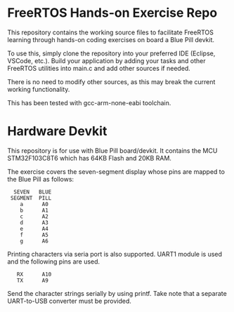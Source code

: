 # FreeRTOS Hands-on Exercise Repo

This repository contains the working source files to facilitate FreeRTOS learning through hands-on coding exercises on board a Blue Pill devkit.

To use this, simply clone the repository into your preferred IDE (Eclipse, VSCode, etc.).  Build your application by adding your tasks and other FreeRTOS utilities into main.c and add other sources if needed.

There is no need to modify other sources, as this may break the current working functionality.

This has been tested with gcc-arm-none-eabi toolchain.


# Hardware Devkit 

This repository is for use with Blue Pill board/devkit.  It contains the MCU STM32F103C8T6 which has 64KB Flash and 20KB RAM.

The exercise covers the seven-segment display whose pins are mapped to the Blue Pill as follows:

      SEVEN   BLUE
     SEGMENT  PILL
        a      A0
        b      A1
        c      A2
        d      A3
        e      A4
        f      A5
        g      A6


Printing characters via seria port is also supported.  UART1 module is used and the following pins are used.

       RX      A10
       TX      A9
       
Send the character strings serially by using printf.  Take note that a separate UART-to-USB converter must be provided.       